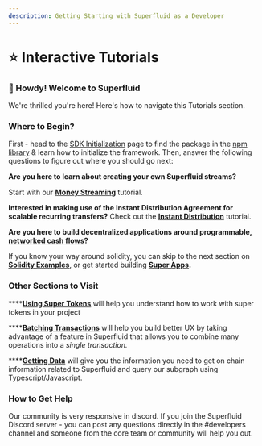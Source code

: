 ```yaml
---
description: Getting Starting with Superfluid as a Developer
---
```


# ⭐ Interactive Tutorials

### :wave: Howdy! Welcome to Superfluid

We're thrilled you're here! Here's how to navigate this Tutorials section.

### Where to Begin?

First - head to the [SDK Initialization](../sdk-initialization/) page to find the package in the [npm library](https://www.npmjs.com/package/@superfluid-finance/sdk-core) & learn how to initialize the framework. Then, answer the following questions to figure out where you should go next:

**Are you here to learn about creating your own Superfluid streams?**

Start with our [**Money Streaming**](money-streaming-1.md) tutorial.

**Interested in making use of the Instant Distribution Agreement for scalable recurring transfers?** Check out the [**Instant Distribution**](instant-distribution.md) tutorial.

**Are you here to build decentralized applications around programmable,** [**networked cash flows**](https://multicoin.capital/2021/07/13/networked-cash-flows/)**?**

If you know your way around solidity, you can skip to the next section on [**Solidity Examples**](../solidity-examples/), or get started building [**Super Apps**](../developer-guides/super-apps/)**.**

### **Other Sections to Visit**

\*\*\*\*[**Using Super Tokens**](using-super-tokens.md) will help you understand how to work with super tokens in your project

\*\*\*\*[**Batching Transactions**](batching-transactions.md) will help you build better UX by taking advantage of a feature in Superfluid that allows you to combine many operations into a _single transaction._

\*\*\*\*[**Getting Data**](../sdk-initialization/sdk-core/getting-data.md) will give you the information you need to get on chain information related to Superfluid and query our subgraph using Typescript/Javascript.

### How to Get Help

Our community is very responsive in discord. If you join the Superfluid Discord server - you can post any questions directly in the #developers channel and someone from the core team or community will help you out.
